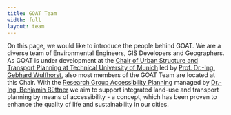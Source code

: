 ```yaml
---
title: GOAT Team
width: full
layout: team
---
```


On this page, we would like to introduce the people behind GOAT. We are a diverse team of Environmental Engineers, GIS Developers and Geographers. As GOAT is under development at the [Chair of Urban Structure and Transport Planning at Technical University of Munich](https://www.bgu.tum.de/en/sv/homepage/) led by [Prof. Dr.-Ing. Gebhard Wulfhorst](mailto:gebhard.wulfhorst@tum.de), also most members of the GOAT Team are located at this Chair. With the [Research Group Accessibility Planning](https://www.bgu.tum.de/sv/research-group-accessibility-planning/) managed by [Dr.-Ing. Benjamin Büttner](mailto:benjamin.buettner@tum.de) we aim to support integrated land-use and transport planning by means of accessibility - a concept, which has been proven to enhance the quality of life and sustainability in our cities. 
